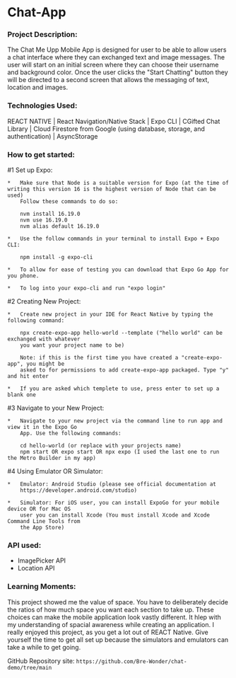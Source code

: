 # Chat-App

### Project Description:

The Chat Me Upp Mobile App is designed for user to be able to allow users a chat interface where they can exchanged text and image messages. The user will start on an initial screen where they can choose their username and background color. Once the user clicks the "Start Chatting" button they will be directed to a second screen that allows the messaging of text, location and images. 

### Technologies Used: 
REACT NATIVE | React Navigation/Native Stack | Expo CLI | CGifted Chat Library | Cloud Firestore from Google (using database, storage, and authentication) | AsyncStorage

### How to get started:

#1 Set up Expo:

    *   Make sure that Node is a suitable version for Expo (at the time of writing this version 16 is the highest version of Node that can be used)
        Follow these commands to do so:

        nvm install 16.19.0
        nvm use 16.19.0
        nvm alias default 16.19.0

    *   Use the follow commands in your terminal to install Expo + Expo CLI:

        npm install -g expo-cli

    *   To allow for ease of testing you can download that Expo Go App for you phone. 

    *   To log into your expo-cli and run "expo login"

#2 Creating New Project:

    *   Create new project in your IDE for React Native by typing the following command:
        
        npx create-expo-app hello-world --template ("hello world" can be exchanged with whatever
        you want your project name to be)

        Note: if this is the first time you have created a "create-expo-app", you might be 
        asked to for permissions to add create-expo-app packaged. Type "y" and hit enter

    *   If you are asked which templete to use, press enter to set up a blank one

#3 Navigate to your New Project:

    *   Navigate to your new project via the command line to run app and view it in the Expo Go 
        App. Use the following commands:

        cd hello-world (or replace with your projects name)
        npm start OR expo start OR npx expo (I used the last one to run the Metro Builder in my app)

#4 Using Emulator OR Simulator:

    *   Emulator: Android Studio (please see official documentation at 
        https://developer.android.com/studio)

    *   Simulator: For iOS user, you can install ExpoGo for your mobile device OR for Mac OS 
        user you can install Xcode (You must install Xcode and Xcode Command Line Tools from
        the App Store)
        

### API used:
*   ImagePicker API
*   Location API

### Learning Moments: 
This project showed me the value of space. You have to deliberately decide the ratios of how much space you want each section to take up. These choices can make the mobile application look vastly different. It hlep with my understanding of spacial awareness while creating an application. I really enjoyed this project, as you get a lot out of REACT Native. Give yourself the time to get all set up because the simulators and emulators can take a while to get going. 



GitHub Repository site: `https://github.com/Bre-Wonder/chat-demo/tree/main`